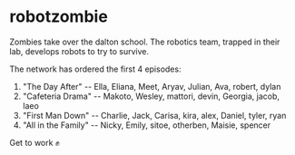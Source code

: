 # robotzombie

Zombies take over the dalton school. The robotics team, trapped in their lab, develops robots to try to survive.

The network has ordered the first 4 episodes:

1.  "The Day After" -- Ella, Eliana, Meet, Aryav, Julian, Ava, robert, dylan
2.  "Cafeteria Drama" -- Makoto, Wesley, mattori, devin, Georgia, jacob, laeo 
3.  "First Man Down" -- Charlie, Jack, Carisa, kira, alex, Daniel, tyler, ryan
4.  "All in the Family" -- Nicky, Emily, sitoe, otherben, Maisie, spencer

Get to work :fist:
